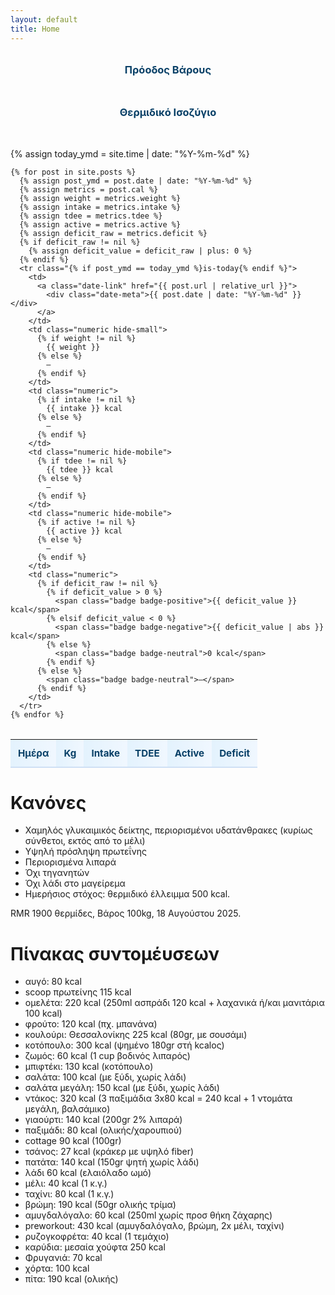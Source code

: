 ```yaml
---
layout: default
title: Home
---
```




<style>
  .summary-table {
    width: 100%;
    border-collapse: collapse;
    margin: 2rem auto;
    font-size: 0.95rem;
  }

  .summary-table thead th {
    background: linear-gradient(90deg, #e3f2fd 0%, #f0f7ff 100%);
    color: #094067;
    text-align: left;
    padding: 0.75rem;
    border-bottom: 2px solid #cfe0f5;
  }

  .summary-table tbody tr:nth-child(even) td {
    background-color: #f8fafc;
  }

  .summary-table tbody tr:hover td {
    background-color: #eef6ff;
  }

  .summary-table tbody tr.is-today td {
    background: linear-gradient(90deg, #fff4cc 0%, #ffeab0 100%);
    font-weight: 600;
  }

  .summary-table td {
    padding: 0.75rem;
    border-bottom: 1px solid #e5e7eb;
    vertical-align: middle;
  }

  .summary-table td.numeric {
    text-align: right;
    font-variant-numeric: tabular-nums;
    white-space: nowrap;
  }

  .summary-table td .date-link {
    display: inline-block;
    color: #0f4c81;
    font-weight: 700;
    text-decoration: none;
  }

  .summary-table td .date-link:hover,
  .summary-table td .date-link:focus {
    text-decoration: underline;
  }

  .summary-table td .date-meta {
    margin-top: 0.15rem;
    font-size: 0.85rem;
  }

  .badge {
    display: inline-block;
    min-width: 4.2rem;
    padding: 0.25rem 0.65rem;
    border-radius: 999px;
    font-weight: 700;
    text-align: center;
    color: #fff;
    font-variant-numeric: tabular-nums;
  }

  .badge-positive {
    background-color: #2da44e;
  }

  .badge-negative {
    background-color: #d73a49;
  }

  .badge-neutral {
    background-color: #6b7280;
  }

  /* Hide TDEE and Active columns on mobile */
  @media (max-width: 768px) {
    .summary-table th.hide-mobile,
    .summary-table td.hide-mobile {
      display: none;
    }
    
    .summary-table {
      font-size: 0.8rem;
    }
    
    .summary-table thead th,
    .summary-table td {
      padding: 0.4rem 0.3rem;
    }
    
    .summary-table td .date-link {
      font-size: 0.85rem;
    }
    
    .summary-table td .date-meta {
      font-size: 0.75rem;
    }
    
    .badge {
      min-width: 3.5rem;
      padding: 0.2rem 0.4rem;
      font-size: 0.75rem;
    }
  }
  
  /* Extra small screens - hide weight column too */
  @media (max-width: 480px) {
    .summary-table th.hide-small,
    .summary-table td.hide-small {
      display: none;
    }
    
    .summary-table {
      font-size: 0.75rem;
    }
    
    .summary-table thead th,
    .summary-table td {
      padding: 0.35rem 0.25rem;
    }
  }
</style>

<!-- Chart.js CDN -->
<script src="https://cdn.jsdelivr.net/npm/chart.js@4.4.0/dist/chart.umd.min.js"></script>

<!-- Charts Section -->
<div style="margin: 2rem auto; max-width: 1200px;">
  <div style="margin-bottom: 3rem;">
    <h3 style="text-align: center; color: #094067; margin-bottom: 1rem;">Πρόοδος Βάρους</h3>
    <canvas id="weightChart" style="max-height: 300px;"></canvas>
  </div>
  
  <div style="margin-bottom: 3rem;">
    <h3 style="text-align: center; color: #094067; margin-bottom: 1rem;">Θερμιδικό Ισοζύγιο</h3>
    <canvas id="deficitChart" style="max-height: 300px;"></canvas>
  </div>
</div>

<script>
  // Collect data from Jekyll posts
  const dates = [];
  const weights = [];
  const deficits = [];
  const intakes = [];
  const tdees = [];
  
  {% for post in site.posts reversed %}
    {% assign metrics = post.cal %}
    {% if metrics.weight or metrics.deficit %}
      dates.push('{{ post.date | date: "%m/%d" }}');
      weights.push({{ metrics.weight | default: 'null' }});
      deficits.push({{ metrics.deficit | default: 'null' }});
      intakes.push({{ metrics.intake | default: 'null' }});
      tdees.push({{ metrics.tdee | default: 'null' }});
    {% endif %}
  {% endfor %}
  
  // Weight Chart
  const weightCtx = document.getElementById('weightChart').getContext('2d');
  new Chart(weightCtx, {
    type: 'line',
    data: {
      labels: dates,
      datasets: [{
        label: 'Βάρος (kg)',
        data: weights,
        borderColor: '#4a90e2',
        backgroundColor: 'rgba(74, 144, 226, 0.1)',
        borderWidth: 3,
        tension: 0.4,
        fill: true,
        pointRadius: 4,
        pointHoverRadius: 6
      }]
    },
    options: {
      responsive: true,
      maintainAspectRatio: true,
      plugins: {
        legend: {
          display: true,
          position: 'top'
        },
        tooltip: {
          mode: 'index',
          intersect: false,
          callbacks: {
            label: function(context) {
              return context.dataset.label + ': ' + context.parsed.y.toFixed(1) + ' kg';
            }
          }
        }
      },
      scales: {
        y: {
          beginAtZero: false,
          ticks: {
            callback: function(value) {
              return value.toFixed(1) + ' kg';
            }
          }
        }
      }
    }
  });
  
  // Deficit Chart
  const deficitCtx = document.getElementById('deficitChart').getContext('2d');
  new Chart(deficitCtx, {
    type: 'bar',
    data: {
      labels: dates,
      datasets: [{
        label: 'Έλλειμμα/Πλεόνασμα (kcal)',
        data: deficits,
        backgroundColor: deficits.map(d => d >= 0 ? 'rgba(45, 164, 78, 0.8)' : 'rgba(215, 58, 73, 0.8)'),
        borderColor: deficits.map(d => d >= 0 ? '#2da44e' : '#d73a49'),
        borderWidth: 2
      }]
    },
    options: {
      responsive: true,
      maintainAspectRatio: true,
      plugins: {
        legend: {
          display: true,
          position: 'top'
        },
        tooltip: {
          callbacks: {
            label: function(context) {
              const value = context.parsed.y;
              return value >= 0 ? 
                'Έλλειμμα: +' + value + ' kcal' : 
                'Πλεόνασμα: ' + value + ' kcal';
            }
          }
        }
      },
      scales: {
        y: {
          beginAtZero: true,
          ticks: {
            callback: function(value) {
              return value + ' kcal';
            }
          },
          grid: {
            color: function(context) {
              if (context.tick.value === 0) {
                return '#000';
              }
              return 'rgba(0, 0, 0, 0.1)';
            },
            lineWidth: function(context) {
              if (context.tick.value === 0) {
                return 2;
              }
              return 1;
            }
          }
        }
      }
    }
  });
</script>

<table class="summary-table">
  <thead>
    <tr>
      <th>Ημέρα</th>
      <th class="numeric hide-small">Kg</th>
      <th class="numeric">Intake</th>
      <th class="numeric hide-mobile">TDEE</th>
      <th class="numeric hide-mobile">Active</th>
      <th class="numeric">Deficit</th>
    </tr>
  </thead>
  <tbody>
    {% assign today_ymd = site.time | date: "%Y-%m-%d" %}

    {% for post in site.posts %}
      {% assign post_ymd = post.date | date: "%Y-%m-%d" %}
      {% assign metrics = post.cal %}
      {% assign weight = metrics.weight %}
      {% assign intake = metrics.intake %}
      {% assign tdee = metrics.tdee %}
      {% assign active = metrics.active %}
      {% assign deficit_raw = metrics.deficit %}
      {% if deficit_raw != nil %}
        {% assign deficit_value = deficit_raw | plus: 0 %}
      {% endif %}
      <tr class="{% if post_ymd == today_ymd %}is-today{% endif %}">
        <td>
          <a class="date-link" href="{{ post.url | relative_url }}">
            <div class="date-meta">{{ post.date | date: "%Y-%m-%d" }}</div>
          </a>
        </td>
        <td class="numeric hide-small">
          {% if weight != nil %}
            {{ weight }}
          {% else %}
            —
          {% endif %}
        </td>
        <td class="numeric">
          {% if intake != nil %}
            {{ intake }} kcal
          {% else %}
            —
          {% endif %}
        </td>
        <td class="numeric hide-mobile">
          {% if tdee != nil %}
            {{ tdee }} kcal
          {% else %}
            —
          {% endif %}
        </td>
        <td class="numeric hide-mobile">
          {% if active != nil %}
            {{ active }} kcal
          {% else %}
            —
          {% endif %}
        </td>
        <td class="numeric">
          {% if deficit_raw != nil %}
            {% if deficit_value > 0 %}
              <span class="badge badge-positive">{{ deficit_value }} kcal</span>
            {% elsif deficit_value < 0 %}
              <span class="badge badge-negative">{{ deficit_value | abs }} kcal</span>
            {% else %}
              <span class="badge badge-neutral">0 kcal</span>
            {% endif %}
          {% else %}
            <span class="badge badge-neutral">—</span>
          {% endif %}
        </td>
      </tr>
    {% endfor %}
  </tbody>
</table>

# Κανόνες

- Χαμηλός γλυκαιμικός δείκτης, περιορισμένοι υδατάνθρακες (κυρίως σύνθετοι, εκτός από το μέλι)
- Υψηλή πρόσληψη πρωτεΐνης
- Περιορισμένα λιπαρά
- Όχι τηγανητών
- Όχι λάδι στο μαγείρεμα
- Ημερήσιος στόχος: θερμιδικό έλλειμμα 500 kcal.

RMR 1900 θερμίδες, Βάρος 100kg, 18 Αυγούστου 2025.


# Πίνακας συντομέυσεων

- αυγό: 80 kcal
- scoop πρωτείνης 115 kcal
- ομελέτα: 220 kcal (250ml ασπράδι 120 kcal + λαχανικά ή/και μανιτάρια 100 kcal)
- φρούτο: 120 kcal (πχ. μπανάνα)
- κουλούρι: Θεσσαλονίκης  225 kcal (80gr, με σουσάμι)
- κοτόπουλο: 300 kcal (ψημένο 180gr στή kcalος)
- ζωμός: 60 kcal (1 cup βοδινός λιπαρός)
- μπιφτέκι: 130 kcal (κοτόπουλο)
- σαλάτα: 100 kcal (με ξύδι, χωρίς λάδι)
- σαλάτα μεγάλη: 150 kcal (με ξύδι, χωρίς λάδι)
- ντάκος: 320 kcal (3 παξιμάδια 3x80 kcal = 240 kcal + 1 ντομάτα μεγάλη, βαλσάμικο)
- γιαούρτι: 140 kcal (200gr 2% λιπαρά)
- παξιμάδι: 80 kcal (ολικής/χαρουπιού)
- cottage 90 kcal (100gr)
- τσάνος: 27 kcal (κράκερ με υψηλό fiber)
- πατάτα: 140 kcal (150gr ψητή χωρίς λάδι)
- λάδι 60 kcal (ελαιόλαδο ωμό)
- μέλι: 40 kcal (1 κ.γ.)
- ταχίνι:  80 kcal (1 κ.γ.)
- βρώμη: 190 kcal (50gr ολικής τρίμα)
- αμυγδαλόγαλο: 60 kcal (250ml χωρίς προσ θήκη ζάχαρης)
- preworkout: 430 kcal (αμυγδαλόγαλο, βρώμη, 2x μέλι, ταχίνι)
- ρυζογκοφρέτα: 40 kcal (1 τεμάχιο)
- καρύδια: μεσαία χούφτα 250 kcal
- Φρυγανιά: 70 kcal
- χόρτα: 100 kcal
- πίτα: 190 kcal (ολικής)

